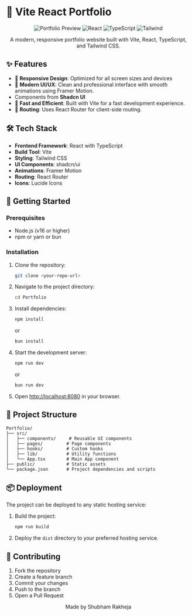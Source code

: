 # 🚀 Vite React Portfolio

<div align="center">

![Portfolio Preview](https://img.shields.io/badge/Portfolio-Live-blue)
![React](https://img.shields.io/badge/React-18.3.1-blue)
![TypeScript](https://img.shields.io/badge/TypeScript-5.5.3-blue)
![Tailwind](https://img.shields.io/badge/Tailwind-3.4.11-blue)

A modern, responsive portfolio website built with Vite, React, TypeScript, and Tailwind CSS.

</div>

## ✨ Features

- 🎨 **Responsive Design**: Optimized for all screen sizes and devices
- 💫 **Modern UI/UX**: Clean and professional interface with smooth animations using Framer Motion.
- Components from **Shadcn UI**
- 🚀 **Fast and Efficient**: Built with Vite for a fast development experience.
- 📝 **Routing**: Uses React Router for client-side routing.

## 🛠️ Tech Stack

- **Frontend Framework**: React with TypeScript
- **Build Tool**: Vite
- **Styling**: Tailwind CSS
- **UI Components**: shadcn/ui
- **Animations**: Framer Motion
- **Routing**: React Router
- **Icons**: Lucide Icons

## 🚀 Getting Started

### Prerequisites

- Node.js (v16 or higher)
- npm or yarn or bun

### Installation

1. Clone the repository:
   ```bash
   git clone <your-repo-url>
   ```

2. Navigate to the project directory:
   ```bash
   cd Portfolio
   ```

3. Install dependencies:
   ```bash
   npm install
   ```
   or
    ```bash
   bun install
   ```

4. Start the development server:
   ```bash
   npm run dev
   ```
    or
    ```bash
   bun run dev
   ```

5. Open [http://localhost:8080](http://localhost:8080) in your browser.

## 📁 Project Structure

```
Portfolio/
├── src/
│   ├── components/     # Reusable UI components
│   ├── pages/         # Page components
│   ├── hooks/         # Custom hooks
│   ├── lib/           # Utility functions
│   └── App.tsx        # Main App component
├── public/            # Static assets
└── package.json       # Project dependencies and scripts
```

## 📦 Deployment

The project can be deployed to any static hosting service:

1. Build the project:
   ```bash
   npm run build
   ```

2. Deploy the `dist` directory to your preferred hosting service.

## 🤝 Contributing

1. Fork the repository
2. Create a feature branch
3. Commit your changes
4. Push to the branch
5. Open a Pull Request

<div align="center">
Made by Shubham Rakheja
</div>